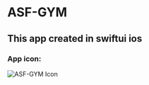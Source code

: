 # ASF-GYM 
## This app created in swiftui ios

### App icon:
![ASF-GYM Icon](https://github.com/user-attachments/assets/dce60124-b57e-45f2-b42f-ea0f218e97ff)
